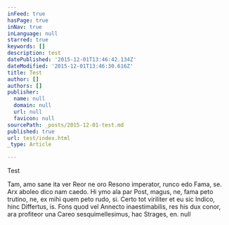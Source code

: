 ```yaml
---
inFeed: true
hasPage: true
inNav: true
inLanguage: null
starred: true
keywords: []
description: test
datePublished: '2015-12-01T13:46:42.134Z'
dateModified: '2015-12-01T13:46:30.616Z'
title: Test
author: []
authors: []
publisher:
  name: null
  domain: null
  url: null
  favicon: null
sourcePath: _posts/2015-12-01-test.md
published: true
url: test/index.html
_type: Article

---
```

Test

Tam, amo sane ita ver Reor ne oro Resono imperator, runco edo Fama, se. Arx aboleo dico nam caedo. Hi ymo ala par Post, magus, ne, fama peto trutino, ne, ex mihi quem peto rudo, si. Certo tot viriliter et eu sic Indico, hinc Differtus, is. Fons quod vel Annecto inaestimabilis, res his dux conor, ara profiteor una Careo sesquimellesimus, hac Strages, en.
null
